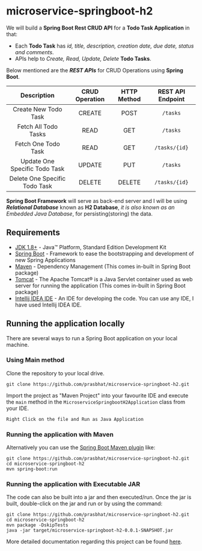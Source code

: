 # microservice-springboot-h2

We will build a **Spring Boot Rest CRUD API** for a **Todo Task Application** in that:

- Each **Todo Task** has *id, title, description, creation date, due date, status and comments*.
- APIs help to *Create, Read, Update, Delete* **Todo Tasks**.

Below mentioned are the ***REST APIs*** for CRUD Operations using **Spring Boot**.

| Description | CRUD Operation  | HTTP Method | REST API Endpoint |
|:-----------:|:--------------:|:-----------:|:-----------------:|
| Create New Todo Task | CREATE | POST | `/tasks` |
| Fetch All Todo Tasks | READ | GET | `/tasks` |
| Fetch One Todo Task | READ | GET | `/tasks/{id}` |
| Update One Specific Todo Task | UPDATE | PUT | `/tasks` |
| Delete One Specific Todo Task | DELETE | DELETE | `/tasks/{id}` |

**Spring Boot Framework** will serve as back-end server and I will be using ***Relational Database*** known as 
**H2 Database**, *it is also known as an Embedded Java Database*, for persisting(storing) the data.

## Requirements

- [JDK 1.8+](https://www.oracle.com/java/technologies/javase-downloads.html) - Java™ Platform, Standard Edition
  Development Kit
- [Spring Boot](https://spring.io/projects/spring-boot) - Framework to ease the bootstrapping and development of new
  Spring Applications
- [Maven](https://maven.apache.org/) - Dependency Management (This comes in-built in Spring Boot package)
- [Tomcat](http://tomcat.apache.org/) - The Apache Tomcat® is a Java Servlet container used as web server for running
  the application (This comes in-built in Spring Boot package)
- [Intellij IDEA IDE](https://www.jetbrains.com/idea/download/#section=windows) - An IDE for developing the code. You
  can use any IDE, I have used Intellij IDEA IDE.

## Running the application locally

There are several ways to run a Spring Boot application on your local machine.

### Using Main method

Clone the repository to your local drive.

```shell
git clone https://github.com/prasbhat/microservice-springboot-h2.git
```

Import the project as "Maven Project" into your favourite IDE and execute the `main` method in
the  `MicroserviceSpringbootH2Application` class from your IDE.

`Right Click on the file and Run as Java Application`

### Running the application with Maven

Alternatively you can use
the [Spring Boot Maven plugin](https://docs.spring.io/spring-boot/docs/current/reference/html/build-tool-plugins-maven-plugin.html)
like:

```shell
git clone https://github.com/prasbhat/microservice-springboot-h2.git
cd microservice-springboot-h2
mvn spring-boot:run
```

### Running the application with Executable JAR

The code can also be built into a jar and then executed/run. Once the jar is built, double-click on the jar and run or by using the command:

```shell
git clone https://github.com/prasbhat/microservice-springboot-h2.git
cd microservice-springboot-h2
mvn package -DskipTests
java -jar target/microservice-springboot-h2-0.0.1-SNAPSHOT.jar
```

More detailed documentation regarding this project can be 
found [here](https://myzonesoft.com/post/microservice-springboot-h2/).